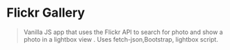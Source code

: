 # Flickr Gallery

> Vanilla JS app that uses the Flickr API to search for photo and show a photo in a lightbox view . Uses fetch-json,Bootstrap, lightbox script.